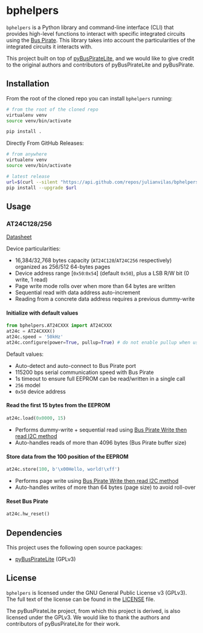 # bphelpers

`bphelpers` is a Python library and command-line interface (CLI) that provides high-level functions to interact with specific integrated circuits using the [Bus Pirate](http://dangerousprototypes.com/docs/Bus_Pirate).
This library takes into account the particularities of the integrated circuits it interacts with.

This project built on top of [pyBusPirateLite](https://github.com/juhasch/pyBusPirateLite), and we would like to give credit to the original authors and contributors of pyBusPirateLite and pyBusPirate.

## Installation

From the root of the cloned repo you can install `bphelpers` running:

```bash
# from the root of the cloned repo
virtualenv venv
source venv/bin/activate

pip install .
```

Directly From GitHub Releases:

```bash
# from anywhere
virtualenv venv
source venv/bin/activate

# latest release
url=$(curl --silent "https://api.github.com/repos/julianvilas/bphelpers/releases/latest" | jq -r .assets[0].browser_download_url)
pip install --upgrade $url
```

## Usage

### AT24C128/256

[Datasheet](https://ww1.microchip.com/downloads/en/devicedoc/doc0670.pdf)

Device particularities:

* 16,384/32,768 bytes capacity (`AT24C128`/`AT24C256` respectively) organized as 256/512 64-bytes pages
* Device address range [`0x50`:`0x54`] (default `0x50`), plus a LSB R/W bit (0 write, 1 read)
* Page write mode rolls over when more than 64 bytes are written
* Sequential read with data address auto-increment
* Reading from a concrete data address requires a previous dummy-write

#### Initialize with default values

```python
from bphelpers.AT24CXXX import AT24CXXX
at24c = AT24CXXX()
at24c.speed = '50kHz'
at24c.configure(power=True, pullup=True) # do not enable pullup when using external pullup resistors
```

Default values:
* Auto-detect and auto-connect to Bus Pirate port
* 115200 bps serial communication speed with Bus Pirate
* 1s timeout to ensure full EEPROM can be read/written in a single call
* `256` model
* `0x50` device address

#### Read the first 15 bytes from the EEPROM

```python
at24c.load(0x0000, 15)
```

* Performs dummy-write + sequential read using [Bus Pirate Write then read I2C method](http://dangerousprototypes.com/docs/I2C_(binary)#0x08_-_Write_then_read)
* Auto-handles reads of more than 4096 bytes (Bus Pirate buffer size) 

#### Store data from the 100 position of the EEPROM

```python
at24c.store(100, b'\x00Hello, world!\xff')
```

* Performs page write using [Bus Pirate Write then read I2C method](http://dangerousprototypes.com/docs/I2C_(binary)#0x08_-_Write_then_read)
* Auto-handles writes of more than 64 bytes (page size) to avoid roll-over

#### Reset Bus Pirate

```python
at24c.hw_reset()
```

## Dependencies

This project uses the following open source packages:

- [pyBusPirateLite](https://github.com/juhasch/pyBusPirateLite) (GPLv3)

## License

`bphelpers` is licensed under the GNU General Public License v3 (GPLv3). The full text of the license can be found in the [LICENSE](LICENSE) file.

The pyBusPirateLite project, from which this project is derived, is also licensed under the GPLv3. We would like to thank the authors and contributors of pyBusPirateLite for their work.
